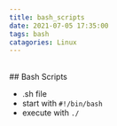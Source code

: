 ```yaml
---
title: bash_scripts
date: 2021-07-05 17:35:00
tags: bash
catagories: Linux
---
```


</br>
<!--more -->
## Bash Scripts

* .sh file
* start with `#!/bin/bash`
* execute with `./`
>   